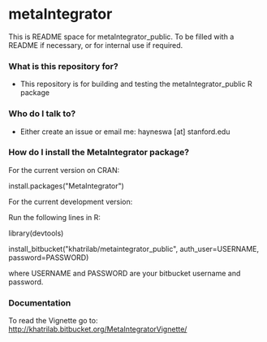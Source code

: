 # metaIntegrator #

This is README space for metaIntegrator_public. To be filled with a README if necessary, or for internal use if required.

### What is this repository for? ###

*  This repository is for building and testing the metaIntegrator_public R package

### Who do I talk to? ###

* Either create an issue or email me: hayneswa [at] stanford.edu

### How do I install the MetaIntegrator package? ###

For the current version on CRAN:

install.packages("MetaIntegrator")

For the current development version:

Run the following lines in R:

library(devtools)

install_bitbucket("khatrilab/metaintegrator_public", auth_user=USERNAME, password=PASSWORD)

where USERNAME and PASSWORD are your bitbucket username and password.

### Documentation ###
To read the Vignette go to: http://khatrilab.bitbucket.org/MetaIntegratorVignette/